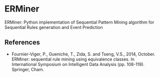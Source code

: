 # ERMiner
ERMiner: Python implementation of Sequential Pattern Mining algorithm for Sequential Rules generation and Event Prediction


## References

* Fournier-Viger, P., Gueniche, T., Zida, S. and Tseng, V.S., 2014, October. ERMiner: sequential rule mining using equivalence classes. In International Symposium on Intelligent Data Analysis (pp. 108-119). Springer, Cham.
